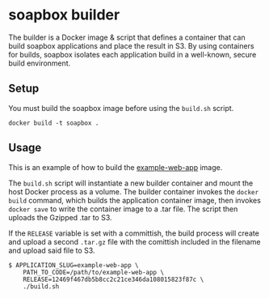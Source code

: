 # soapbox builder

The builder is a Docker image & script that defines a container that can build soapbox applications and place the result in S3. By using containers for builds, soapbox isolates each application build in a well-known, secure build environment.

## Setup

You must build the soapbox image before using the `build.sh` script.

```
docker build -t soapbox .
```

## Usage

This is an example of how to build the [example-web-app](https://github.com/adhocteam/example-web-app) image.

The `build.sh` script will instantiate a new builder container and mount the host Docker process as a volume. The builder container invokes the `docker build` command, which builds the application container image, then invokes `docker save` to write the container image to a .tar file. The script then uploads the Gzipped .tar to S3.

If the `RELEASE` variable is set with a committish, the build process will create and upload a second `.tar.gz` file with the comittish included in the filename and upload said file to S3.

```
$ APPLICATION_SLUG=example-web-app \
    PATH_TO_CODE=/path/to/example-web-app \
    RELEASE=12469f467db5b8cc2c21ce346da108015823f87c \
    ./build.sh
```
